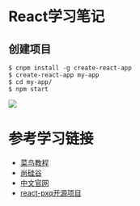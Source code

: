 # React学习笔记
## 创建项目
```
$ cnpm install -g create-react-app
$ create-react-app my-app
$ cd my-app/
$ npm start
```
![](https://www.runoob.com/wp-content/uploads/2016/02/0FBC219D-EFF6-4F0D-BB9D-2A97BD177770.jpg)


# 参考学习链接
* [菜鸟教程](https://www.runoob.com/react/react-install.html)
* [尚硅谷](https://www.bilibili.com/video/av51174155?from=search&seid=15105180625631138353)
* [中文官网](https://zh-hans.reactjs.org/)
* [react-pxq开源项目](https://github.com/bailicangdu/react-pxq)
